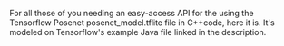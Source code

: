 For all those of you needing an easy-access API for the using the Tensorflow Posenet posenet_model.tflite file in C++code, here it is. It's modeled on Tensorflow's example Java file linked in the description.
